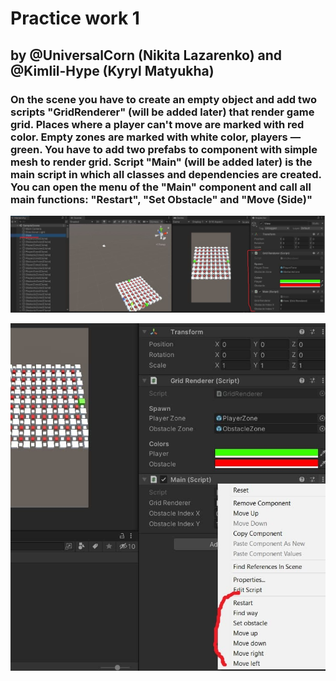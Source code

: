# Practice work 1
## by @UniversalCorn (Nikita Lazarenko) and @Kimlil-Hype (Kyryl Matyukha) 


### On the scene you have to create an empty object and add two scripts "GridRenderer" (will be added later) that render game grid. Places where a player can't move are marked with red color. Empty zones are marked with white color, players — green.  You have to add two prefabs to component with simple mesh to render grid. Script "Main" (will be added later) is the main script in which all classes and dependencies are created. You can open the menu of the "Main" component and call all main functions: "Restart", "Set Obstacle" and "Move (Side)"

![description image 1](https://github.com/kpi-gamedev-2021-team-random/practice-1/blob/master/description/1.jpg)

![description image 2](https://github.com/kpi-gamedev-2021-team-random/practice-1/blob/master/description/2.jpg)
